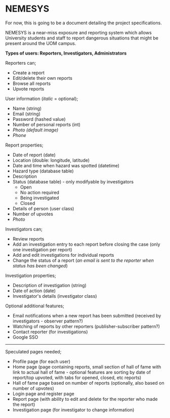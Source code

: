 # NEMESYS

For now, this is going to be a document detailing the project specifications.

NEMESYS is a near-miss exposure and reporting system which allows University students and staff to report dangerous situations that might be present around the UOM campus.

**Types of users: Reporters, Investigators, Administrators**

Reporters can;

* Create a report
* Edit/delete their own reports
* Browse all reports
* Upvote reports

User information (_italic_ = optional);

* Name (string)
* Email (string)
* Password (hashed value)
* Number of personal reports (int)
* _Photo (default image)_
* _Phone_

Report properties;

* Date of report (date)
* Location (double: longitude, latitude)
* Date and time when hazard was spotted (datetime)
* Hazard type (database table)
* Description
* Status (database table) - only modifyable by investigators
	* Open
	* No action required
	* Being investigated
	* Closed
* Details of person (user class)
* Number of upvotes
* _Photo_

Investigators can;

* Review reports
* Add an investigation entry to each report before closing the case (only one investigation per report)
* Add and edit investigations for individual reports
* Change the status of a report (_an email is sent to the reporter when status has been changed_)

Investigation properties;

* Description of investigation (string)
* Date of action (date)
* Investigator's details (investigator class)

Optional additional features;

* Email notifications when a new report has been submitted (received by investigators - observer pattern?)
* Watching of reports by other reporters (publisher-subscriber pattern?)
* Contact reporter (for investigations)
* Google SSO

---

Speculated pages needed;

* Profile page (for each user)
* Home page (page containing reports, small section of hall of fame with link to actual hall of fame - optional features are sorting by date of report/top upvoted, with tabs for opened, closed, etc reports)
* Hall of fame page based on number of reports (optionally, also based on number of upvotes)
* Login page and register page
* Report page (with ability to edit and delete for the reporter who made the report)
* Investigation page (for investigator to change information)
